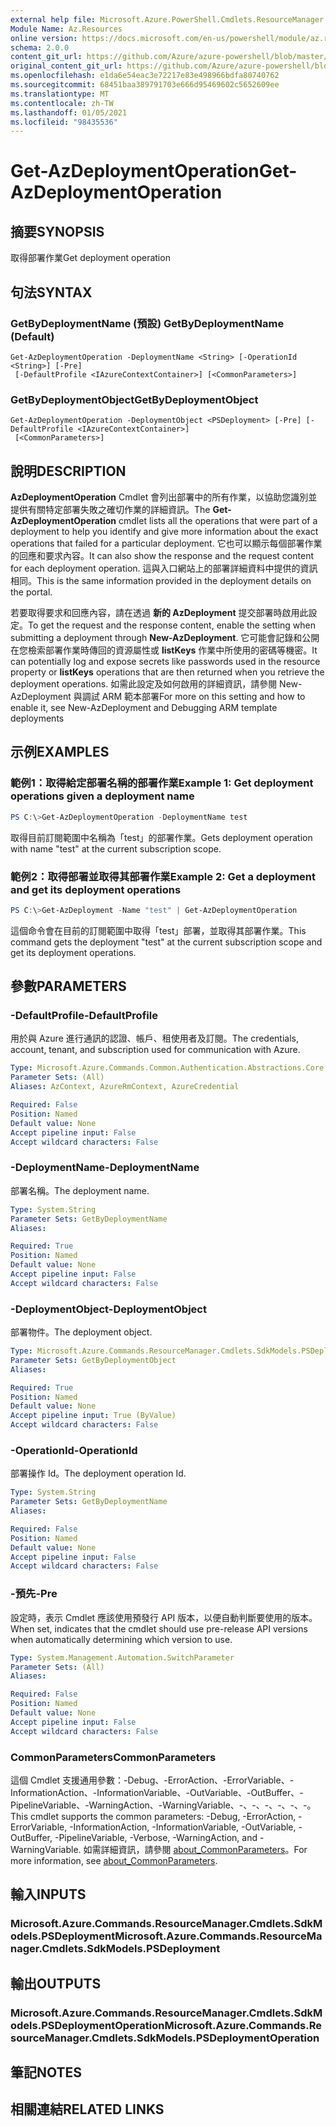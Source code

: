 ```yaml
---
external help file: Microsoft.Azure.PowerShell.Cmdlets.ResourceManager.dll-Help.xml
Module Name: Az.Resources
online version: https://docs.microsoft.com/en-us/powershell/module/az.resources/get-azdeploymentoperation
schema: 2.0.0
content_git_url: https://github.com/Azure/azure-powershell/blob/master/src/Resources/Resources/help/Get-AzDeploymentOperation.md
original_content_git_url: https://github.com/Azure/azure-powershell/blob/master/src/Resources/Resources/help/Get-AzDeploymentOperation.md
ms.openlocfilehash: e1da6e54eac3e72217e83e498966bdfa80740762
ms.sourcegitcommit: 68451baa389791703e666d95469602c5652609ee
ms.translationtype: MT
ms.contentlocale: zh-TW
ms.lasthandoff: 01/05/2021
ms.locfileid: "98435536"
---
```

# <span data-ttu-id="1dfff-101">Get-AzDeploymentOperation</span><span class="sxs-lookup"><span data-stu-id="1dfff-101">Get-AzDeploymentOperation</span></span>

## <span data-ttu-id="1dfff-102">摘要</span><span class="sxs-lookup"><span data-stu-id="1dfff-102">SYNOPSIS</span></span>
<span data-ttu-id="1dfff-103">取得部署作業</span><span class="sxs-lookup"><span data-stu-id="1dfff-103">Get deployment operation</span></span>

## <span data-ttu-id="1dfff-104">句法</span><span class="sxs-lookup"><span data-stu-id="1dfff-104">SYNTAX</span></span>

### <span data-ttu-id="1dfff-105">GetByDeploymentName (預設) </span><span class="sxs-lookup"><span data-stu-id="1dfff-105">GetByDeploymentName (Default)</span></span>
```
Get-AzDeploymentOperation -DeploymentName <String> [-OperationId <String>] [-Pre]
 [-DefaultProfile <IAzureContextContainer>] [<CommonParameters>]
```

### <span data-ttu-id="1dfff-106">GetByDeploymentObject</span><span class="sxs-lookup"><span data-stu-id="1dfff-106">GetByDeploymentObject</span></span>
```
Get-AzDeploymentOperation -DeploymentObject <PSDeployment> [-Pre] [-DefaultProfile <IAzureContextContainer>]
 [<CommonParameters>]
```

## <span data-ttu-id="1dfff-107">說明</span><span class="sxs-lookup"><span data-stu-id="1dfff-107">DESCRIPTION</span></span>
<span data-ttu-id="1dfff-108">**AzDeploymentOperation** Cmdlet 會列出部署中的所有作業，以協助您識別並提供有關特定部署失敗之確切作業的詳細資訊。</span><span class="sxs-lookup"><span data-stu-id="1dfff-108">The **Get-AzDeploymentOperation** cmdlet lists all the operations that were part of a deployment to help you identify and give more information about the exact operations that failed for a particular deployment.</span></span>
<span data-ttu-id="1dfff-109">它也可以顯示每個部署作業的回應和要求內容。</span><span class="sxs-lookup"><span data-stu-id="1dfff-109">It can also show the response and the request content for each deployment operation.</span></span>
<span data-ttu-id="1dfff-110">這與入口網站上的部署詳細資料中提供的資訊相同。</span><span class="sxs-lookup"><span data-stu-id="1dfff-110">This is the same information provided in the deployment details on the portal.</span></span>

<span data-ttu-id="1dfff-111">若要取得要求和回應內容，請在透過 **新的 AzDeployment** 提交部署時啟用此設定。</span><span class="sxs-lookup"><span data-stu-id="1dfff-111">To get the request and the response content, enable the setting when submitting a deployment through **New-AzDeployment**.</span></span>
<span data-ttu-id="1dfff-112">它可能會記錄和公開在您檢索部署作業時傳回的資源屬性或 **listKeys** 作業中所使用的密碼等機密。</span><span class="sxs-lookup"><span data-stu-id="1dfff-112">It can potentially log and expose secrets like passwords used in the resource property or **listKeys** operations that are then returned when you retrieve the deployment operations.</span></span>
<span data-ttu-id="1dfff-113">如需此設定及如何啟用的詳細資訊，請參閱 New-AzDeployment 與調試 ARM 範本部署</span><span class="sxs-lookup"><span data-stu-id="1dfff-113">For more on this setting and how to enable it, see New-AzDeployment and Debugging ARM template deployments</span></span>

## <span data-ttu-id="1dfff-114">示例</span><span class="sxs-lookup"><span data-stu-id="1dfff-114">EXAMPLES</span></span>

### <span data-ttu-id="1dfff-115">範例1：取得給定部署名稱的部署作業</span><span class="sxs-lookup"><span data-stu-id="1dfff-115">Example 1: Get deployment operations given a deployment name</span></span>
```powershell
PS C:\>Get-AzDeploymentOperation -DeploymentName test
```

<span data-ttu-id="1dfff-116">取得目前訂閱範圍中名稱為「test」的部署作業。</span><span class="sxs-lookup"><span data-stu-id="1dfff-116">Gets deployment operation with name "test" at the current subscription scope.</span></span>

### <span data-ttu-id="1dfff-117">範例2：取得部署並取得其部署作業</span><span class="sxs-lookup"><span data-stu-id="1dfff-117">Example 2: Get a deployment and get its deployment operations</span></span>
```powershell
PS C:\>Get-AzDeployment -Name "test" | Get-AzDeploymentOperation
```

<span data-ttu-id="1dfff-118">這個命令會在目前的訂閱範圍中取得「test」部署，並取得其部署作業。</span><span class="sxs-lookup"><span data-stu-id="1dfff-118">This command gets the deployment "test" at the current subscription scope and get its deployment operations.</span></span>

## <span data-ttu-id="1dfff-119">參數</span><span class="sxs-lookup"><span data-stu-id="1dfff-119">PARAMETERS</span></span>

### <span data-ttu-id="1dfff-120">-DefaultProfile</span><span class="sxs-lookup"><span data-stu-id="1dfff-120">-DefaultProfile</span></span>
<span data-ttu-id="1dfff-121">用於與 Azure 進行通訊的認證、帳戶、租使用者及訂閱。</span><span class="sxs-lookup"><span data-stu-id="1dfff-121">The credentials, account, tenant, and subscription used for communication with Azure.</span></span>

```yaml
Type: Microsoft.Azure.Commands.Common.Authentication.Abstractions.Core.IAzureContextContainer
Parameter Sets: (All)
Aliases: AzContext, AzureRmContext, AzureCredential

Required: False
Position: Named
Default value: None
Accept pipeline input: False
Accept wildcard characters: False
```

### <span data-ttu-id="1dfff-122">-DeploymentName</span><span class="sxs-lookup"><span data-stu-id="1dfff-122">-DeploymentName</span></span>
<span data-ttu-id="1dfff-123">部署名稱。</span><span class="sxs-lookup"><span data-stu-id="1dfff-123">The deployment name.</span></span>

```yaml
Type: System.String
Parameter Sets: GetByDeploymentName
Aliases:

Required: True
Position: Named
Default value: None
Accept pipeline input: False
Accept wildcard characters: False
```

### <span data-ttu-id="1dfff-124">-DeploymentObject</span><span class="sxs-lookup"><span data-stu-id="1dfff-124">-DeploymentObject</span></span>
<span data-ttu-id="1dfff-125">部署物件。</span><span class="sxs-lookup"><span data-stu-id="1dfff-125">The deployment object.</span></span>

```yaml
Type: Microsoft.Azure.Commands.ResourceManager.Cmdlets.SdkModels.PSDeployment
Parameter Sets: GetByDeploymentObject
Aliases:

Required: True
Position: Named
Default value: None
Accept pipeline input: True (ByValue)
Accept wildcard characters: False
```

### <span data-ttu-id="1dfff-126">-OperationId</span><span class="sxs-lookup"><span data-stu-id="1dfff-126">-OperationId</span></span>
<span data-ttu-id="1dfff-127">部署操作 Id。</span><span class="sxs-lookup"><span data-stu-id="1dfff-127">The deployment operation Id.</span></span>

```yaml
Type: System.String
Parameter Sets: GetByDeploymentName
Aliases:

Required: False
Position: Named
Default value: None
Accept pipeline input: False
Accept wildcard characters: False
```

### <span data-ttu-id="1dfff-128">-預先</span><span class="sxs-lookup"><span data-stu-id="1dfff-128">-Pre</span></span>
<span data-ttu-id="1dfff-129">設定時，表示 Cmdlet 應該使用預發行 API 版本，以便自動判斷要使用的版本。</span><span class="sxs-lookup"><span data-stu-id="1dfff-129">When set, indicates that the cmdlet should use pre-release API versions when automatically determining which version to use.</span></span>

```yaml
Type: System.Management.Automation.SwitchParameter
Parameter Sets: (All)
Aliases:

Required: False
Position: Named
Default value: None
Accept pipeline input: False
Accept wildcard characters: False
```

### <span data-ttu-id="1dfff-130">CommonParameters</span><span class="sxs-lookup"><span data-stu-id="1dfff-130">CommonParameters</span></span>
<span data-ttu-id="1dfff-131">這個 Cmdlet 支援通用參數：-Debug、-ErrorAction、-ErrorVariable、-InformationAction、-InformationVariable、-OutVariable、-OutBuffer、-PipelineVariable、-WarningAction、-WarningVariable、-、-、-、-、-、-。</span><span class="sxs-lookup"><span data-stu-id="1dfff-131">This cmdlet supports the common parameters: -Debug, -ErrorAction, -ErrorVariable, -InformationAction, -InformationVariable, -OutVariable, -OutBuffer, -PipelineVariable, -Verbose, -WarningAction, and -WarningVariable.</span></span> <span data-ttu-id="1dfff-132">如需詳細資訊，請參閱 [about_CommonParameters](http://go.microsoft.com/fwlink/?LinkID=113216)。</span><span class="sxs-lookup"><span data-stu-id="1dfff-132">For more information, see [about_CommonParameters](http://go.microsoft.com/fwlink/?LinkID=113216).</span></span>

## <span data-ttu-id="1dfff-133">輸入</span><span class="sxs-lookup"><span data-stu-id="1dfff-133">INPUTS</span></span>

### <span data-ttu-id="1dfff-134">Microsoft.Azure.Commands.ResourceManager.Cmdlets.SdkModels.PSDeployment</span><span class="sxs-lookup"><span data-stu-id="1dfff-134">Microsoft.Azure.Commands.ResourceManager.Cmdlets.SdkModels.PSDeployment</span></span>

## <span data-ttu-id="1dfff-135">輸出</span><span class="sxs-lookup"><span data-stu-id="1dfff-135">OUTPUTS</span></span>

### <span data-ttu-id="1dfff-136">Microsoft.Azure.Commands.ResourceManager.Cmdlets.SdkModels.PSDeploymentOperation</span><span class="sxs-lookup"><span data-stu-id="1dfff-136">Microsoft.Azure.Commands.ResourceManager.Cmdlets.SdkModels.PSDeploymentOperation</span></span>

## <span data-ttu-id="1dfff-137">筆記</span><span class="sxs-lookup"><span data-stu-id="1dfff-137">NOTES</span></span>

## <span data-ttu-id="1dfff-138">相關連結</span><span class="sxs-lookup"><span data-stu-id="1dfff-138">RELATED LINKS</span></span>
